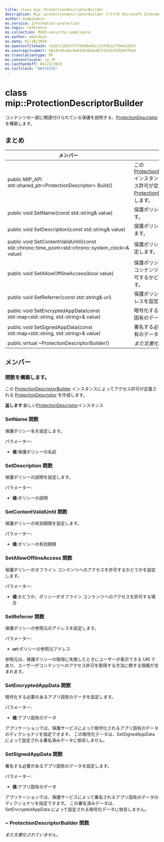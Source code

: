 ```yaml
---
title: class mip::ProtectionDescriptorBuilder
description: Mip::protectiondescriptorbuilder クラスの Microsoft Information Protection (MIP) SDK について説明します。
author: msmbaldwin
ms.service: information-protection
ms.topic: reference
ms.collection: M365-security-compliance
ms.author: mbaldwin
ms.date: 01/28/2019
ms.openlocfilehash: 7ed2c118d2f57f93d0445c113fd6127704e52637
ms.sourcegitcommit: 682dc48cbbcbee93b26ab3872231b3fa54d3f6eb
ms.translationtype: MT
ms.contentlocale: ja-JP
ms.lasthandoff: 04/23/2019
ms.locfileid: "60174155"
---
```

# <a name="class-mipprotectiondescriptorbuilder"></a>class mip::ProtectionDescriptorBuilder 
コンテンツの一部に関連付けられている保護を説明する、[ProtectionDescriptor](class_mip_protectiondescriptor.md) を構築します。
  
## <a name="summary"></a>まとめ
 メンバー                        | [説明]                                
--------------------------------|---------------------------------------------
public MIP_API std::shared_ptr\<ProtectionDescriptor\> Build()  |  この [ProtectionDescriptorBuilder](class_mip_protectiondescriptorbuilder.md) インスタンスによってアクセス許可が定義される [ProtectionDescriptor](class_mip_protectiondescriptor.md) を作成します。
public void SetName(const std::string& value)  |  保護ポリシー名を設定します。
public void SetDescription(const std::string& value)  |  保護ポリシーの説明を設定します。
public void SetContentValidUntil(const std::chrono::time_point\<std::chrono::system_clock\>& value)  |  保護ポリシーの有効期限を設定します。
public void SetAllowOfflineAccess(bool value)  |  保護ポリシーがオフライン コンテンツへのアクセスを許可するかどうかを設定します。
public void SetReferrer(const std::string& uri)  |  保護ポリシーの参照元のアドレスを設定します。
public void SetEncryptedAppData(const std::map\<std::string, std::string\>& value)  |  暗号化する必要のあるアプリ固有のデータを設定します。
public void SetSignedAppData(const std::map\<std::string, std::string\>& value)  |  署名する必要があるアプリ固有のデータを設定します。
public virtual ~ProtectionDescriptorBuilder()  | _まだ文書化されていません。_
  
## <a name="members"></a>メンバー
  
### <a name="build-function"></a>関数を構築します。
この [ProtectionDescriptorBuilder](class_mip_protectiondescriptorbuilder.md) インスタンスによってアクセス許可が定義される [ProtectionDescriptor](class_mip_protectiondescriptor.md) を作成します。

  
**返します**:新しい[ProtectionDescriptor](class_mip_protectiondescriptor.md)インスタンス
  
### <a name="setname-function"></a>SetName 関数
保護ポリシー名を設定します。

パラメーター:  
* **値**:保護ポリシーの名前


  
### <a name="setdescription-function"></a>SetDescription 関数
保護ポリシーの説明を設定します。

パラメーター:  
* **値**:ポリシーの説明


  
### <a name="setcontentvaliduntil-function"></a>SetContentValidUntil 関数
保護ポリシーの有効期限を設定します。

パラメーター:  
* **値**:ポリシーの有効期限


  
### <a name="setallowofflineaccess-function"></a>SetAllowOfflineAccess 関数
保護ポリシーがオフライン コンテンツへのアクセスを許可するかどうかを設定します。

パラメーター:  
* **値**:かどうか、ポリシーがオフライン コンテンツへのアクセスを許可する場合


  
### <a name="setreferrer-function"></a>SetReferrer 関数
保護ポリシーの参照元のアドレスを設定します。

パラメーター:  
* **uri**:ポリシーの参照元アドレス


参照元は、保護ポリシーの取得に失敗したときにユーザーが表示できる URI であり、ユーザーがコンテンツへのアクセス許可を取得する方法に関する情報が含まれます。
  
### <a name="setencryptedappdata-function"></a>SetEncryptedAppData 関数
暗号化する必要のあるアプリ固有のデータを設定します。

パラメーター:  
* **値**:アプリ固有のデータ


アプリケーションでは、保護サービスによって暗号化されるアプリ固有のデータのディクショナリを指定できます。 この暗号化データは、SetSignedAppData によって設定される署名済みデータに依存しません。
  
### <a name="setsignedappdata-function"></a>SetSignedAppData 関数
署名する必要があるアプリ固有のデータを設定します。

パラメーター:  
* **値**:アプリ固有のデータ


アプリケーションでは、保護サービスによって署名されるアプリ固有のデータのディクショナリを指定できます。 この署名済みデータは、SetEncryptedAppData によって設定される暗号化データに依存しません。
  
### <a name="protectiondescriptorbuilder-function"></a>~ ProtectionDescriptorBuilder 関数
_まだ文書化されていません。_
